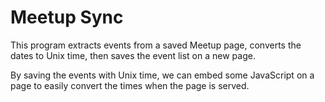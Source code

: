 # Meetup Sync
This program extracts events from a saved Meetup page, converts the dates to Unix time, then saves the event list on
a new page.

By saving the events with Unix time, we can embed some JavaScript on a page to easily convert the times when the page
is served.
